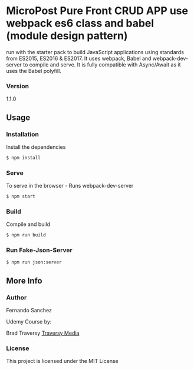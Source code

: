 # MicroPost Pure Front CRUD APP use webpack es6 class and babel (module design pattern) 

run with the starter pack to build JavaScript applications using standards from ES2015, ES2016 & ES2017. It uses webpack, Babel and webpack-dev-server to compile and serve. It is fully compatible with Async/Await as it uses the Babel polyfill.

### Version

1.1.0

## Usage

### Installation

Install the dependencies

```sh
$ npm install
```

### Serve

To serve in the browser - Runs webpack-dev-server

```sh
$ npm start
```

### Build

Compile and build

```sh
$ npm run build
```

### Run Fake-Json-Server

```sh
$ npm run json:server
```

## More Info

### Author

Fernando Sanchez

Udemy Course by:

Brad Traversy
[Traversy Media](http://www.traversymedia.com)

### License

This project is licensed under the MIT License
